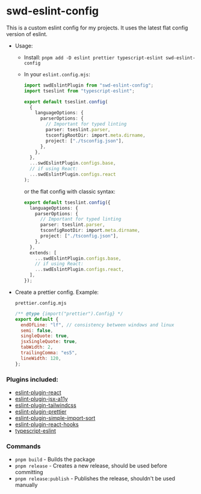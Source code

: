 # swd-eslint-config

This is a custom eslint config for my projects. It uses the latest flat config version of eslint.

- Usage:

  - Install: `pnpm add -D eslint prettier typescript-eslint swd-eslint-config`
  - In your `eslint.config.mjs`:

    ```ts
    import swdEslintPlugin from "swd-eslint-config";
    import tseslint from "typescript-eslint";

    export default tseslint.config(
      {
        languageOptions: {
          parserOptions: {
            // Important for typed linting
            parser: tseslint.parser,
            tsconfigRootDir: import.meta.dirname,
            project: ["./tsconfig.json"],
          },
        },
      },
      ...swdEslintPlugin.configs.base,
      // if using React:
      ...swdEslintPlugin.configs.react
    );
    ```

    or the flat config with classic syntax:

    ```ts
    export default tseslint.config({
      languageOptions: {
        parserOptions: {
          // Important for typed linting
          parser: tseslint.parser,
          tsconfigRootDir: import.meta.dirname,
          project: ["./tsconfig.json"],
        },
      },
      extends: [
        ...swdEslintPlugin.configs.base,
        // if using React:
        ...swdEslintPlugin.configs.react,
      ],
    });
    ```

- Create a prettier config. Example:

  `prettier.config.mjs`

  ```js
  /** @type {import("prettier").Config} */
  export default {
    endOfLine: "lf", // consistency between windows and linux
    semi: false,
    singleQuote: true,
    jsxSingleQuote: true,
    tabWidth: 2,
    trailingComma: "es5",
    lineWidth: 120,
  };
  ```

### Plugins included:

- [eslint-plugin-react](https://github.com/jsx-eslint/eslint-plugin-react)
- [eslint-plugin-jsx-a11y](https://github.com/jsx-eslint/eslint-plugin-jsx-a11y)
- [eslint-plugin-tailwindcss](https://github.com/tailwindlabs/eslint-plugin-tailwindcss)
- [eslint-plugin-prettier](https://github.com/prettier/eslint-plugin-prettier)
- [eslint-plugin-simple-import-sort](https://github.com/lydell/eslint-plugin-simple-import-sort)
- [eslint-plugin-react-hooks](https://github.com/facebook/react/tree/main/packages/eslint-plugin-react-hooks)
- [typescript-eslint](https://github.com/typescript-eslint/typescript-eslint/tree/main/packages/eslint-plugin)

### Commands

- `pnpm build` - Builds the package
- `pnpm release` - Creates a new release, should be used before committing
- `pnpm release:publish` - Publishes the release, shouldn't be used manually
